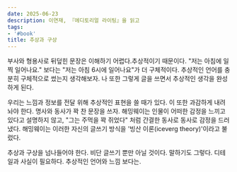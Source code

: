 ```yaml
---
date: 2025-06-23
description: 이연재, 『에디토리얼 라이팅』을 읽고
tags:
- '#book'
title: 추상과 구상
---
```


부사와 형용사로 뒤덮힌 문장은 이해하기 어렵다.추상적이기 때문이다. "저는 아침에 일찍 일어나요." 보다는 "저는 아침 6시에 일어나요"가 더 구체적이다. 추상적인 언어를 충분히 구체적으로 썼는지 생각해보자. 나 또한 그렇게 글을 쓰면서 추상적인 생각을 완성하게 된다. 

우리는 느낌과 정보를 전달 위해 추상적인 표현을 쓸 때가 있다. 이 또한 과감하게 내려놔야 한다. 명사와 동사가 꽉 찬 문장을 쓰자. 해밍웨이는 인물이 어떠한 감정을 느끼고 있다고 설명하지 않고, "그는 주먹을 꽉 쥐었다" 처럼 간결한 동사로 동사로 감정을 드러냈다. 해밍웨이는 이러한 자신의 글쓰기 방식을 '빙산 이론(iceverg theory)'이라고 불렀다. 

추상과 구상을 넘나들어야 한다. 비단 글쓰기 뿐만 아닐 것이다. 말하기도 그렇다. 디테일과 사실이 필요하다. 추상적인 언어와 느낌 보다는.